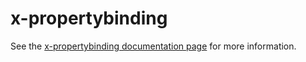 x-propertybinding
================

See the [x-propertybinding documentation page](http://.../x-propertybinding) for more information.
